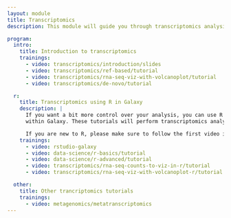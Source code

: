 ```yaml
---
layout: module
title: Transcriptomics
description: This module will guide you through transcriptomics analysis in Galaxy.

program:
  intro:
    title: Introduction to transcriptomics
    trainings:
      - video: transcriptomics/introduction/slides
      - video: transcriptomics/ref-based/tutorial
      - video: transcriptomics/rna-seq-viz-with-volcanoplot/tutorial
      - video: transcriptomics/de-novo/tutorial

  r:
    title: Transcriptomics using R in Galaxy
    description: |
      If you want a bit more control over your analysis, you can use R in Rstudio directly
      within Galaxy. These tutorials will perform transcriptomics analysis using R in Galaxy.

      If you are new to R, please make sure to follow the first video in this section
    trainings:
      - video: rstudio-galaxy
      - video: data-science/r-basics/tutorial
      - video: data-science/r-advanced/tutorial
      - video: transcriptomics/rna-seq-counts-to-viz-in-r/tutorial
      - video: transcriptomics/rna-seq-viz-with-volcanoplot-r/tutorial

  other:
    title: Other trancriptomics tutorials
    trainings:
      - video: metagenomics/metatranscriptomics
---
```

